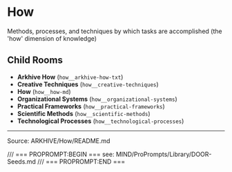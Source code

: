 # How

Methods, processes, and techniques by which tasks are accomplished (the 'how' dimension of knowledge)

## Child Rooms
- **Arkhive How** (`how__arkhive-how-txt`)
- **Creative Techniques** (`how__creative-techniques`)
- **How** (`how__how-md`)
- **Organizational Systems** (`how__organizational-systems`)
- **Practical Frameworks** (`how__practical-frameworks`)
- **Scientific Methods** (`how__scientific-methods`)
- **Technological Processes** (`how__technological-processes`)

---
Source: ARKHIVE/How/README.md

/// === PROPROMPT:BEGIN ===
see: MIND/ProPrompts/Library/DOOR-Seeds.md
/// === PROPROMPT:END ===
